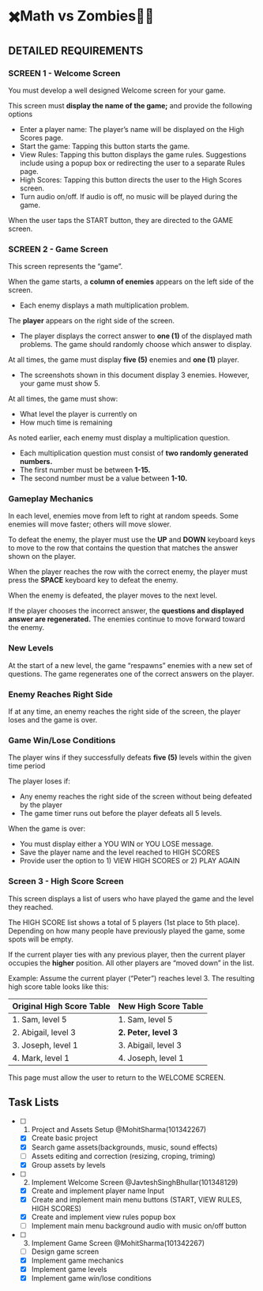# ✖️Math vs Zombies🧟‍♂️

## DETAILED REQUIREMENTS

### SCREEN 1 - Welcome Screen
You must develop a well designed Welcome screen for your game.  

This screen must **display the name of the game;** and provide the following options
- Enter a player name: The player’s name will be displayed on the High Scores page.
- Start the game: Tapping this button starts the game.
- View Rules: Tapping this button displays the game rules. Suggestions include using
a popup box or redirecting the user to a separate Rules page.
- High Scores: Tapping this button directs the user to the High Scores screen.
- Turn audio on/off. If audio is off, no music will be played during the game.

When the user taps the START button, they are directed to the GAME screen.

### SCREEN 2 - Game Screen

This screen represents the “game”.  

When the game starts, a **column of enemies** appears on the left side of the screen.
- Each enemy displays a math multiplication problem.

The **player** appears on the right side of the screen.
- The player displays the correct answer to **one (1)** of the displayed math problems. The
game should randomly choose which answer to display.

At all times, the game must display **five (5)** enemies and **one (1)** player.
- The screenshots shown in this document display 3 enemies. However, your game
must show 5.

At all times, the game must show:
- What level the player is currently on
- How much time is remaining

As noted earlier, each enemy must display a multiplication question.
- Each multiplication question must consist of **two randomly generated numbers.**
- The first number must be between **1-15.**
- The second number must be a value between **1-10.**

### **Gameplay Mechanics**
In each level, enemies move from left to right at random speeds. Some enemies will move
faster; others will move slower.  

To defeat the enemy, the player must use the **UP** and **DOWN** keyboard keys to move to the
row that contains the question that matches the answer shown on the player.  

When the player reaches the row with the correct enemy, the player must press the **SPACE**
keyboard key to defeat the enemy.  

When the enemy is defeated, the player moves to the next level.  

If the player chooses the incorrect answer, the **questions and displayed answer are
regenerated.** The enemies continue to move forward toward the enemy.  

### **New Levels**
At the start of a new level, the game “respawns” enemies with a new set of questions. The
game regenerates one of the correct answers on the player.

### **Enemy Reaches Right Side**
If at any time, an enemy reaches the right side of the screen, the player loses and the game is
over.

### **Game Win/Lose Conditions**
The player wins if they successfully defeats **five (5)** levels within the given time period  

The player loses if:
- Any enemy reaches the right side of the screen without being defeated by the player
- The game timer runs out before the player defeats all 5 levels.  

When the game is over:
- You must display either a YOU WIN or YOU LOSE message.
- Save the player name and the level reached to HIGH SCORES
- Provide user the option to 1) VIEW HIGH SCORES or 2) PLAY AGAIN

### Screen 3 - High Score Screen
This screen displays a list of users who have played the game and the level they reached.  

The HIGH SCORE list shows a total of 5 players (1st place to 5th place). Depending on how
many people have previously played the game, some spots will be empty.  

If the current player ties with any previous player, then the current player occupies the **higher**
position. All other players are “moved down” in the list.  

Example: Assume the current player (“Peter”) reaches level 3. The resulting high score table
looks like this:

| Original High Score Table  | New High Score Table |
| ------------- | ------------- |
| 1. Sam, level 5  | 1. Sam, level 5 |
| 2. Abigail, level 3  | **2. Peter, level 3** |
| 3. Joseph, level 1 | 3. Abigail, level 3 |
| 4. Mark, level 1 | 4. Joseph, level 1 |  

This page must allow the user to return to the WELCOME SCREEN.
##
## Task Lists
- [ ] 1. Project and Assets Setup @MohitSharma(101342267)
  - [x] Create basic project
  - [x] Search game assets(backgrounds, music, sound effects)
  - [ ] Assets editing and correction (resizing, croping, triming)
  - [x] Group assets by levels

- [ ] 2. Implement Welcome Screen @JavteshSinghBhullar(101348129)
  - [x] Create and implement player name Input
  - [x] Create and implement main menu buttons (START, VIEW RULES, HIGH SCORES)
  - [x] Create and implement view rules popup box
  - [ ] Implement main menu background audio with music on/off button

- [ ] 3. Implement Game Screen @MohitSharma(101342267)
  - [ ] Design game screen
  - [x] Implement game mechanics
  - [x] Implement game levels
  - [x] Implement game win/lose conditions
